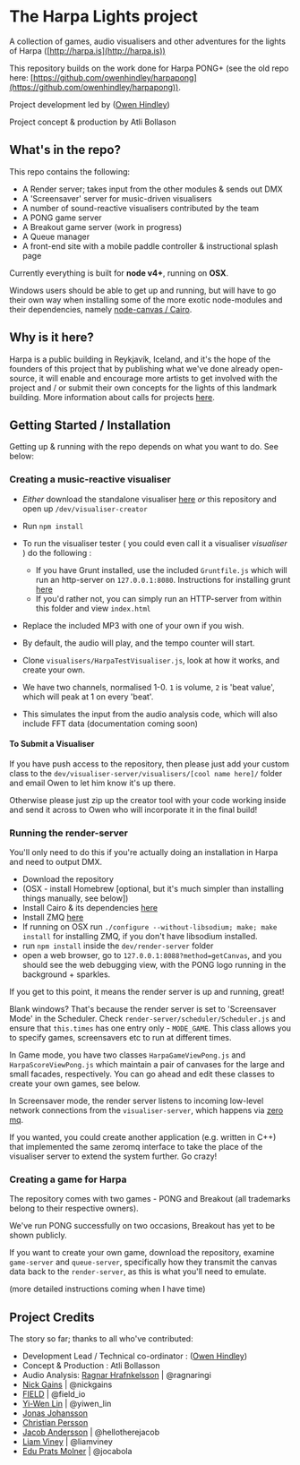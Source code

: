 # The Harpa Lights project

A collection of games, audio visualisers and other adventures for the lights of Harpa ([http://harpa.is](http://harpa.is))

This repository builds on the work done for Harpa PONG+ (see the old repo here: [https://github.com/owenhindley/harpapong](https://github.com/owenhindley/harpapong)).

Project development led by ([Owen Hindley](http://www.owenhindley.co.uk))

Project concept & production by Atli Bollason

## What's in the repo?

This repo contains the following:

* A Render server; takes input from the other modules & sends out DMX
* A 'Screensaver' server for music-driven visualisers
* A number of sound-reactive visualisers contributed by the team
* A PONG game server
* A Breakout game server (work in progress)
* A Queue manager
* A front-end site with a mobile paddle controller & instructional splash page

Currently everything is built for **node v4+**, running on **OSX**. 

Windows users should be able to get up and running, but will have to go their own way when installing some of the more exotic node-modules and their dependencies, namely [node-canvas / Cairo](https://github.com/Automattic/node-canvas/wiki/_pages).

## Why is it here?
Harpa is a public building in Reykjavík, Iceland, and it's the hope of the founders of this project that by publishing what we've done already open-source, it will enable and encourage more artists to get involved with the project and / or submit their own concepts for the lights of this landmark building. More information about calls for projects [here](http://en.harpa.is/harpa/news/harpa-calls-light-based-projects).

## Getting Started / Installation
Getting up & running with the repo depends on what you want to do. See below:

### Creating a music-reactive visualiser
* *Either* download the standalone visualiser [here](https://www.dropbox.com/s/uawi8e6ew071p6d/sonar-visualiser-creator.zip?dl=0) *or* this repository and open up `/dev/visualiser-creator`


* Run `npm install`
* To run the visualiser tester ( you could even call it a visualiser *visualiser* ) do the following :
	* If you have Grunt installed, use the included `Gruntfile.js` which will run an http-server on `127.0.0.1:8080`. Instructions for installing grunt [here](http://gruntjs.com/using-the-cli)
	* If you'd rather not, you can simply run an HTTP-server from within this folder and view `index.html`
* Replace the included MP3 with one of your own if you wish.
* By default, the audio will play, and the tempo counter will start.
* Clone `visualisers/HarpaTestVisualiser.js`, look at how it works, and create your own.
* We have two channels, normalised 1-0. `1` is volume, `2` is 'beat value', which will peak at 1 on every 'beat'. 
* This simulates the input from the audio analysis code, which will also include FFT data (documentation coming soon)

#### To Submit a Visualiser
If you have push access to the repository, then please just add your custom class to the `dev/visualiser-server/visualisers/[cool name here]/` folder and email Owen to let him know it's up there.

Otherwise please just zip up the creator tool with your code working inside and send it across to Owen who will incorporate it in the final build!

### Running the render-server
You'll only need to do this if you're actually doing an installation in Harpa and need to output DMX.

* Download the repository
* (OSX - install Homebrew [optional, but it's much simpler than installing things manually, see below])
* Install Cairo & its dependencies [here](http://cairographics.org/download/)
* Install ZMQ [here](http://zeromq.org/intro:get-the-software)
* If running on OSX run `./configure --without-libsodium; make; make install` for installing ZMQ, if you don't have libsodium installed.
* run `npm install` inside the `dev/render-server` folder
* open a web browser, go to `127.0.0.1:8088?method=getCanvas`, and you should see the web debugging view, with the PONG logo running in the background + sparkles.

If you get to this point, it means the render server is up and running, great! 

Blank windows? That's because the render server is set to 'Screensaver Mode' in the Scheduler. Check `render-server/scheduler/Scheduler.js` and ensure that `this.times` has one entry only - `MODE_GAME`. This class allows you to specify games, screensavers etc to run at different times.

In Game mode, you have two classes `HarpaGameViewPong.js` and `HarpaScoreViewPong.js` which maintain a pair of canvases for the large and small facades, respectively. You can go ahead and edit these classes to create your own games, see below.

In Screensaver mode, the render server listens to incoming low-level network connections from the `visualiser-server`, which happens via [zero mq](http://zeromq.org/). 

If you wanted, you could create another application (e.g. written in C++) that implemented the same zeromq interface to take the place of the visualiser server to extend the system further. Go crazy!

### Creating a game for Harpa
The repository comes with two games - PONG and Breakout (all trademarks belong to their respective owners). 

We've run PONG successfully on two occasions, Breakout has yet to be shown publicly.

If you want to create your own game, download the repository, examine `game-server` and `queue-server`, specifically how they transmit the canvas data back to the `render-server`, as this is what you'll need to emulate.

(more detailed instructions coming when I have time)

## Project Credits

The story so far; thanks to all who've contributed:

* Development Lead / Technical co-ordinator : ([Owen Hindley](http://www.owenhindley.co.uk))
* Concept & Production : Atli Bollasson
* Audio Analysis: [Ragnar Hrafnkelsson](http://reactifymusic.com) | @ragnaringi
* [Nick Gains](http://www.nickgains.com) | @nickgains
* [FIELD](http://www.field.io) | @field_io 
* [Yi-Wen Lin](http://blog.bongiovi.tw/) | @yiwen_lin 
* [Jonas Johansson](http://jonasjohansson.se)
* [Christian Persson](http://christianpers.com)
* [Jacob Andersson](http://yousirnejm.com) | @hellotherejacob
* [Liam Viney](http://liamviney.co.uk/) | @liamviney
* [Edu Prats Molner](http://www.jocabola.com/) | @jocabola



